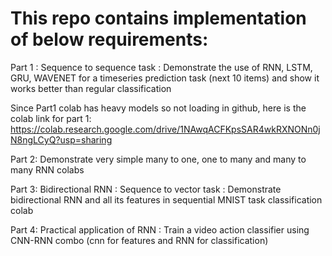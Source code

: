 # This repo contains implementation of below requirements:

Part 1 : Sequence to sequence task : Demonstrate the use of RNN, LSTM, GRU, WAVENET  for a timeseries prediction task (next 10 items)  and show  it works better than regular classification

Since Part1 colab has heavy models so not loading in github, here is the colab link for part 1:
https://colab.research.google.com/drive/1NAwqACFKpsSAR4wkRXNONn0jN8ngLCyQ?usp=sharing


Part 2: Demonstrate very simple many to one, one to many and many to many RNN colabs

Part 3: Bidirectional RNN : Sequence to vector task : Demonstrate bidirectional RNN and all its features in sequential MNIST task classification colab

Part  4:  Practical application of RNN : Train a video action classifier using CNN-RNN combo (cnn for features and RNN for classification)

